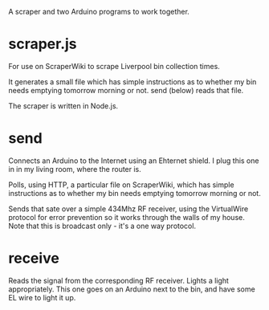 A scraper and two Arduino programs to work together.


scraper.js
==========

For use on ScraperWiki to scrape Liverpool bin collection times. 

It generates a small file which has simple instructions as to whether my bin
needs emptying tomorrow morning or not. send (below) reads that file. 

The scraper is written in Node.js.


send
====

Connects an Arduino to the Internet using an Ehternet shield. I plug this one
in in my living room, where the router is.

Polls, using HTTP, a particular file on ScraperWiki, which has simple
instructions as to whether my bin needs emptying tomorrow morning or not.

Sends that sate over a simple 434Mhz RF receiver, using the VirtualWire
protocol for error prevention so it works through the walls of my house. Note
that this is broadcast only - it's a one way protocol.


receive
=======

Reads the signal from the corresponding RF receiver. Lights a light
appropriately.  This one goes on an Arduino next to the bin, and have some EL
wire to light it up.


